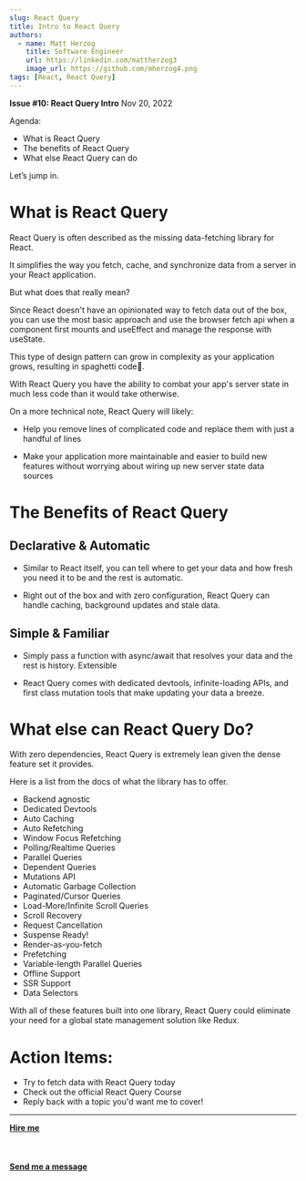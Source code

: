 ```yaml
---
slug: React Query
title: Intro to React Query
authors:
  - name: Matt Herzog
    title: Software Engineer
    url: https://linkedin.com/mattherzog3
    image_url: https://github.com/mherzog4.png
tags: [React, React Query]
---
```


**Issue #10: React Query Intro** Nov 20, 2022

Agenda:

- What is React Query
- The benefits of React Query
- What else React Query can do

Let’s jump in.

# What is React Query
React Query is often described as the missing data-fetching library for React.

It simplifies the way you fetch, cache, and synchronize data from a server in your React application.

But what does that really mean?

Since React doesn't have an opinionated way to fetch data out of the box, you can use the most basic approach and use the browser fetch api when a component first mounts and useEffect and manage the response with useState.

This type of design pattern can grow in complexity as your application grows, resulting in spaghetti code🍝.

With React Query you have the ability to combat your app's server state in much less code than it would take otherwise.

On a more technical note, React Query will likely:

- Help you remove lines of complicated code and replace them with just a handful of lines

- Make your application more maintainable and easier to build new features without worrying about wiring up new server state data sources

# The Benefits of React Query

## Declarative & Automatic

- Similar to React itself, you can tell where to get your data and how fresh you need it to be and the rest is automatic.

- Right out of the box and with zero configuration, React Query can handle caching, background updates and stale data.

## Simple & Familiar
- Simply pass a function with async/await that resolves your data and the rest is history.
Extensible

- React Query comes with dedicated devtools, infinite-loading APIs, and first class mutation tools that make updating your data a breeze.

# What else can React Query Do?
With zero dependencies, React Query is extremely lean given the dense feature set it provides.

Here is a list from the docs of what the library has to offer.

- Backend agnostic
- Dedicated Devtools
- Auto Caching
- Auto Refetching
- Window Focus Refetching
- Polling/Realtime Queries
- Parallel Queries
- Dependent Queries
- Mutations API
- Automatic Garbage Collection
- Paginated/Cursor Queries
- Load-More/Infinite Scroll Queries
- Scroll Recovery
- Request Cancellation
- Suspense Ready!
- Render-as-you-fetch
- Prefetching
- Variable-length Parallel Queries
- Offline Support
- SSR Support
- Data Selectors

With all of these features built into one library, React Query could eliminate your need for a global state management solution like Redux.

# Action Items:
- Try to fetch data with React Query today
- Check out the official React Query Course​
- Reply back with a topic you'd want me to cover!

<hr></hr>

<a href="https://calendly.com/mattherzog/business-chat" target="_blank"><b><u>Hire me</u></b></a>
<br></br>
<br></br>
<a href="mailto:matt@mattherzog.me" target="_blank"><b><u>Send me a message</u></b></a>
